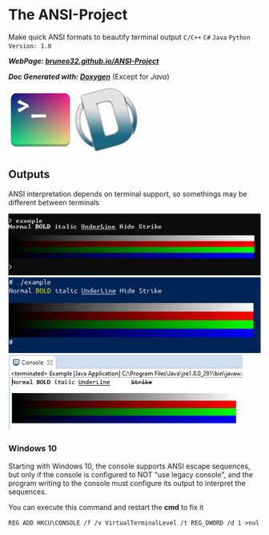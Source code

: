 # The ANSI-Project
Make quick ANSI formats to beautify terminal output
`C/C++` `C#` `Java` `Python`
`Version: 1.0`


***WebPage: [bruneo32.github.io/ANSI-Project](https://bruneo32.github.io/ANSI-Project)***

***Doc Generated with: [Doxygen](https://www.doxygen.nl/index.html)*** (Except for *Java*)


[![logo](resources/logo.png)](bruneo32.github.io/ANSI-Project)
[![doxygen](resources/doxygen.png)](https://www.doxygen.nl/index.html)


## Outputs
ANSI interpretation depends on terminal support, so somethings may be different between terminals

![output](resources/exoutput.png)
![output](resources/exoutput2.png)
![output](resources/exoutput3.png)


### Windows 10
Starting with Windows 10, the console supports ANSI escape sequences, but only if the console is configured to NOT "use legacy console", and the program writing to the console must configure its output to interpret the sequences.

You can execute this command and restart the **cmd** to fix it
```
REG ADD HKCU\CONSOLE /f /v VirtualTerminalLevel /t REG_DWORD /d 1 >nul
```
